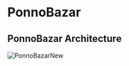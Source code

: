 # PonnoBazar
## PonnoBazar Architecture
![PonnoBazarNew](https://user-images.githubusercontent.com/41707235/170825877-c66efb29-d7d0-48a1-aed4-01be5e60c014.PNG)
